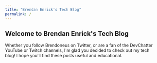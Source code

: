 ```yaml
---
title: "Brendan Enrick's Tech Blog"
permalink: /
---
```


## Welcome to Brendan Enrick's Tech Blog

Whether you follow Brendoneus on Twitter, or are a fan of the DevChatter YouTube or Twitch channels, I'm glad you decided to check out my tech blog! I hope you'll find these posts useful and educational.
